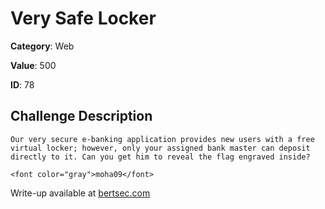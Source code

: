 # Very Safe Locker
**Category**: Web

**Value**: 500

**ID**: 78

## Challenge Description
```
Our very secure e-banking application provides new users with a free virtual locker; however, only your assigned bank master can deposit directly to it. Can you get him to reveal the flag engraved inside?

<font color="gray">moha09</font>
```

Write-up available at [bertsec.com](https://bertsec.com)
